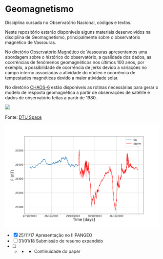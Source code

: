 # Geomagnetismo
Disciplina cursada no Observatório Nacional, códigos e textos.

Neste repositório estarão disponíveis alguns materiais desenvolvidos na disciplina de Geomagnetismo, principalmente sobre o observatório magnético de Vassouras.

No diretório [Observatório Magnético de Vassouras](https://github.com/arturbenevides/Geomagnetismo/tree/master/Observat%C3%B3rio%20Magn%C3%A9tico%20de%20Vassouras) apresentamos uma abordagem sobre o histórico do observatório, a qualidade dos dados, as ocorrẽncias de fenômenos geomagnéticos nos últimos 100 anos, por exemplo, a possibilidade de ocorrência de jerks devido a variações no campo interno associadas a atividade do núcleo e ocorrẽncia de tempestades magnéticas devido a maior atividade solar. 

No diretório [CHAOS-6](https://github.com/arturbenevides/Geomagnetismo/tree/master/CHAOS-6) estão disponíveis as rotinas necessárias para gerar o modelo de resposta geomagnética a partir de observações de satélite e dados de observatório feitas a partir de 1980. 



<img src='http://www.space.dtu.dk/english/-/media/Institutter/Space/forskning/Afdelinger/geomagnetisme.ashx?h=294&la=da&mw=460&w=460' width = 600>

Fonte: [DTU Space](http://www.space.dtu.dk/english/Research/Research_divisions/Geomagnetism)




<img src='https://github.com/arturbenevides/Geomagnetismo/blob/master/Observat%C3%B3rio%20Magn%C3%A9tico%20de%20Vassouras/Solar%20quite%20and%20Storm/F27_31_october(2003).png' width = 600>



- [x] 25/11/17 Apresentação no II PANGEO 
- [ ] 31/01/18 Submissão de resumo expandido
- [ ] - - - Continuidade do paper

